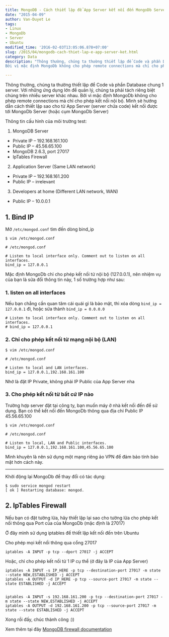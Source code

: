 ```yaml
---
title: MongoDB - Cách thiết lập để App Server kết nối đến MongoDb Server
date: "2015-04-09"
author: Van-Duyet Le
tags:
- Linux
- MongoDb
- Server
- Ubuntu
modified_time: '2016-02-03T13:05:06.878+07:00'
slug: /2015/04/mongodb-cach-thiet-lap-e-app-server-ket.html
category: Data
description: "Thông thường, chúng ta thường thiết lập để Code và phần Database chung 1 server. Với những ứng dụng lớn để quản lý, chúng ta phải tách riêng biệt chúng trên nhiều server khác nhau.
Bởi vì mặc định MongoDb không cho phép remote connections mà chỉ cho phép kết nối nội bộ. Mình sẽ hướng dẫn cách thiết lập sao cho từ App Server (server chứa code) kết nối được tới MongoDb Server (hoặc cụm MongoDb Server)"

---
```


Thông thường, chúng ta thường thiết lập để Code và phần Database chung 1 server. Với những ứng dụng lớn để quản lý, chúng ta phải tách riêng biệt chúng trên nhiều server khác nhau.
Bởi vì mặc định MongoDb không cho phép remote connections mà chỉ cho phép kết nối nội bộ. Mình sẽ hướng dẫn cách thiết lập sao cho từ App Server (server chứa code) kết nối được tới MongoDb Server (hoặc cụm MongoDb Server)

Thông tin cấu hình của môi trường test:

1. MongoDB Server

- Private IP – 192.168.161.100
- Public IP – 45.56.65.100
- MongoDB 2.6.3, port 27017
- IpTables Firewall

2. Application Server (Same LAN network)

- Private IP – 192.168.161.200
- Public IP – irrelevant

3. Developers at home (Different LAN network, WAN)

- Public IP – 10.0.0.1

## 1. Bind IP

Mở `/etc/mongod.conf` tìm đến dòng bind_ip

```
$ vim /etc/mongod.conf

# /etc/mongod.conf

# Listen to local interface only. Comment out to listen on all interfaces.
bind_ip = 127.0.0.1
```

Mặc định MongoDb chỉ cho phép kết nối từ nội bộ (127.0.0.1), nên nhiệm vụ của bạn là sửa đổi thông tin này, 1 số trường hợp như sau:

### 1. listen on all interfaces

Nếu bạn chẳng cần quan tâm cái quái gì là bảo mật, thì xóa dòng `bind_ip = 127.0.0.1` đi, hoặc sửa thành `bind_ip = 0.0.0.0`

```
# Listen to local interface only. Comment out to listen on all interfaces.
# bind_ip = 127.0.0.1
```

### 2. Chỉ cho phép kết nối từ mạng nội bộ (LAN)

```
$ vim /etc/mongod.conf

# /etc/mongod.conf

# Listen to local and LAN interfaces.
bind_ip = 127.0.0.1,192.168.161.100
```

Nhớ là đặt IP Private, không phải IP Public của App Server nha

### 3. Cho phép kết nối từ bất cứ IP nào

Trường hợp server đặt tại công ty, bạn muốn máy ở nhà kết nối đến để sử dụng. Bạn có thể kết nối đến MongoDb thông qua địa chỉ Public IP 45.56.65.100

```
$ vim /etc/mongod.conf

# /etc/mongod.conf

# Listen to local, LAN and Public interfaces.
bind_ip = 127.0.0.1,192.168.161.100,45.56.65.100
```

Mình khuyên là nên sử dụng một mạng riêng ảo VPN để đảm bảo tính bảo mật hơn cách này.

---

Khởi động lại MongoDb để thay đổi có tác dụng:

```
$ sudo service mongod restart
[ ok ] Restarting database: mongod.
```

## 2. IpTables Firewall

Nếu bạn có đặt tường lửa, hãy thiết lập lại sao cho tường lửa cho phép kết nối thông qua Port của của MongoDb (mặc định là 27017)

Ở đây mình sử dụng iptables để thiết lập kết nối đến trên Ubuntu

Cho phép mọi kết nối thông qua cổng 27017

```
iptables -A INPUT -p tcp --dport 27017 -j ACCEPT
```

Hoặc, chỉ cho phép kết nối từ 1 IP cụ thể (ở đây là IP của App Server)

```
iptables -A INPUT -s IP_HERE -p tcp --destination-port 27017 -m state --state NEW,ESTABLISHED -j ACCEPT
iptables -A OUTPUT -d IP_HERE -p tcp --source-port 27017 -m state --state ESTABLISHED -j ACCEPT
```

```

iptables -A INPUT -s 192.168.161.200 -p tcp --destination-port 27017 -m state --state NEW,ESTABLISHED -j ACCEPT
iptables -A OUTPUT -d 192.168.161.200 -p tcp --source-port 27017 -m state --state ESTABLISHED -j ACCEPT
```

Xong rồi đấy, chúc thành công :))

Xem thêm tại đây [MongoDB firewall documentation](http://docs.mongodb.org/manual/tutorial/configure-linux-iptables-firewall/)
